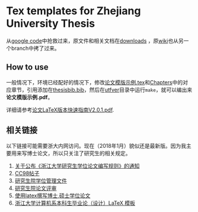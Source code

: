 Tex templates for Zhejiang University Thesis
============

从[google code](https://code.google.com/archive/p/zjuthesistex)中抢救过来，原文件和相关文档在[downloads](downloads) ，原[wiki](ProjectHome.md)也从另一个branch中拷了过来。

## How to use
一般情况下，环境已经配好的情况下，修改[论文模版示例.tex](utfver/论文模版示例.tex)和[Chapters](utfver/Chapters)中的对应章节，引用添加在[thesisbib.bib](utfver/thesisbib.bib)，然后在[utfver](utfver)目录中运行`make`，就可以编出来 **论文模版示例.pdf**。

详细请参考[论文LaTeX版本快速指南V2.0.1.pdf](utfver/论文LaTeX版本快速指南V2.0.1.pdf).

## 相关链接
以下链接可能需要浙大内网访问。现在（2018年1月）貌似还是最新版。因为我主要用来写博士论文，所以只关注了研究生的相关规定。

1. [关于公布《浙江大学研究生学位论文编写规则》的通知](http://grs.zju.edu.cn/redir.php?catalog_id=10038&object_id=12782)
2. [CC98帖子](http://www.cc98.org/topic/4654580)
3. [研究生院学位管理文件](http://grs.zju.edu.cn/redir.php?catalog_id=10044&tag=%E5%AD%A6%E4%BD%8D%E7%AE%A1%E7%90%86)
4. [研究生院论文评审](http://grs.zju.edu.cn/redir.php?catalog_id=10039)
5. [使用latex撰写博士,硕士学位论文](http://www.cnblogs.com/tsingke/p/6358396.html)
6. [浙江大学计算机系本科生毕业论（设计）LaTeX 模板](http://blog.pluskid.org/?p=320)
